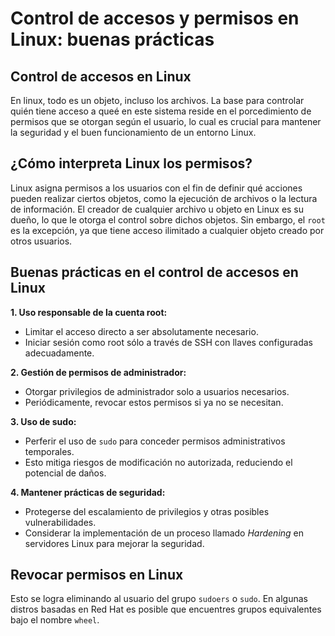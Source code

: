 # Control de accesos y permisos en Linux: buenas prácticas

## Control de accesos en Linux

En linux, todo es un objeto, incluso los archivos. La base para controlar quién tiene acceso a queé en este sistema reside en el porcedimiento de permisos que se otorgan según el usuario, lo cual es crucial para mantener la seguridad y el buen funcionamiento de un entorno Linux.

## ¿Cómo interpreta Linux los permisos?

Linux asigna permisos a los usuarios con el fin de definir qué acciones pueden realizar ciertos objetos, como la ejecución de archivos o la lectura de información. El creador de cualquier archivo u objeto en Linux es su dueño, lo que le otorga el control sobre dichos objetos.
Sin embargo, el `root` es la excepción, ya que tiene acceso ilimitado a cualquier objeto creado por otros usuarios.

## Buenas prácticas en el control de accesos en Linux

**1. Uso responsable de la cuenta root:**
  * Limitar el acceso directo a ser absolutamente necesario.
  * Iniciar sesión como root sólo a través de SSH con llaves configuradas adecuadamente.

**2. Gestión de permisos de administrador:**
  * Otorgar privilegios de administrador solo a usuarios necesarios.
  * Periódicamente, revocar estos permisos si ya no se necesitan.

**3. Uso de sudo:**
  * Perferir el uso de `sudo` para conceder permisos administrativos temporales.
  * Esto mitiga riesgos de modificación no autorizada, reduciendo el potencial de daños.

**4. Mantener prácticas de seguridad:**
  * Protegerse del escalamiento de privilegios y otras posibles vulnerabilidades.
  * Considerar la implementación de un proceso llamado *Hardening* en servidores Linux para mejorar la seguridad.

## Revocar permisos en Linux

Esto se logra eliminando al usuario del grupo `sudoers` o `sudo`. En algunas distros basadas en Red Hat es posible que encuentres grupos equivalentes bajo el nombre `wheel`.





